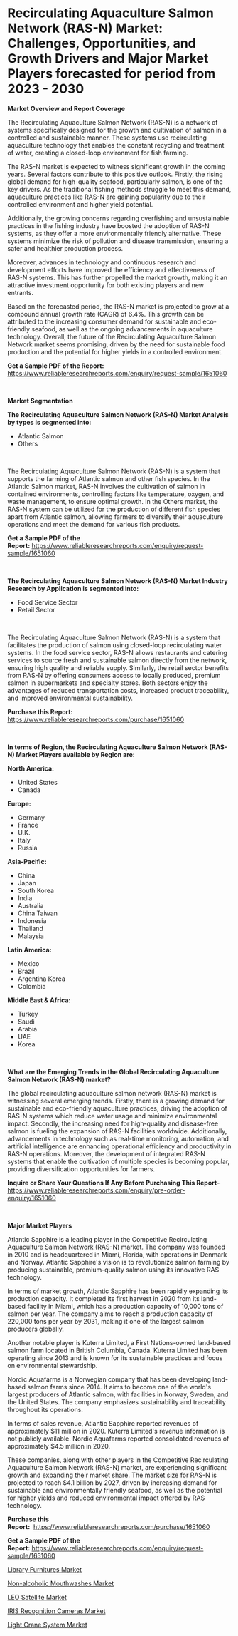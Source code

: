 <p><h1>Recirculating Aquaculture Salmon Network (RAS-N) Market: Challenges, Opportunities, and Growth Drivers and Major Market Players forecasted for period from 2023 - 2030</h1></p><p><strong>Market Overview and Report Coverage</strong></p>
<p><p>The Recirculating Aquaculture Salmon Network (RAS-N) is a network of systems specifically designed for the growth and cultivation of salmon in a controlled and sustainable manner. These systems use recirculating aquaculture technology that enables the constant recycling and treatment of water, creating a closed-loop environment for fish farming.</p><p>The RAS-N market is expected to witness significant growth in the coming years. Several factors contribute to this positive outlook. Firstly, the rising global demand for high-quality seafood, particularly salmon, is one of the key drivers. As the traditional fishing methods struggle to meet this demand, aquaculture practices like RAS-N are gaining popularity due to their controlled environment and higher yield potential.</p><p>Additionally, the growing concerns regarding overfishing and unsustainable practices in the fishing industry have boosted the adoption of RAS-N systems, as they offer a more environmentally friendly alternative. These systems minimize the risk of pollution and disease transmission, ensuring a safer and healthier production process.</p><p>Moreover, advances in technology and continuous research and development efforts have improved the efficiency and effectiveness of RAS-N systems. This has further propelled the market growth, making it an attractive investment opportunity for both existing players and new entrants.</p><p>Based on the forecasted period, the RAS-N market is projected to grow at a compound annual growth rate (CAGR) of 6.4%. This growth can be attributed to the increasing consumer demand for sustainable and eco-friendly seafood, as well as the ongoing advancements in aquaculture technology. Overall, the future of the Recirculating Aquaculture Salmon Network market seems promising, driven by the need for sustainable food production and the potential for higher yields in a controlled environment.</p></p>
<p><strong>Get a Sample PDF of the Report:</strong> <a href="https://www.reliableresearchreports.com/enquiry/request-sample/1651060">https://www.reliableresearchreports.com/enquiry/request-sample/1651060</a></p>
<p>&nbsp;</p>
<p><strong>Market Segmentation</strong></p>
<p><strong>The Recirculating Aquaculture Salmon Network (RAS-N) Market Analysis by types is segmented into:</strong></p>
<p><ul><li>Atlantic Salmon</li><li>Others</li></ul></p>
<p>&nbsp;</p>
<p><p>The Recirculating Aquaculture Salmon Network (RAS-N) is a system that supports the farming of Atlantic salmon and other fish species. In the Atlantic Salmon market, RAS-N involves the cultivation of salmon in contained environments, controlling factors like temperature, oxygen, and waste management, to ensure optimal growth. In the Others market, the RAS-N system can be utilized for the production of different fish species apart from Atlantic salmon, allowing farmers to diversify their aquaculture operations and meet the demand for various fish products.</p></p>
<p><strong>Get a Sample PDF of the Report:</strong>&nbsp;<a href="https://www.reliableresearchreports.com/enquiry/request-sample/1651060">https://www.reliableresearchreports.com/enquiry/request-sample/1651060</a></p>
<p>&nbsp;</p>
<p><strong>The Recirculating Aquaculture Salmon Network (RAS-N) Market Industry Research by Application is segmented into:</strong></p>
<p><ul><li>Food Service Sector</li><li>Retail Sector</li></ul></p>
<p>&nbsp;</p>
<p><p>The Recirculating Aquaculture Salmon Network (RAS-N) is a system that facilitates the production of salmon using closed-loop recirculating water systems. In the food service sector, RAS-N allows restaurants and catering services to source fresh and sustainable salmon directly from the network, ensuring high quality and reliable supply. Similarly, the retail sector benefits from RAS-N by offering consumers access to locally produced, premium salmon in supermarkets and specialty stores. Both sectors enjoy the advantages of reduced transportation costs, increased product traceability, and improved environmental sustainability.</p></p>
<p><strong>Purchase this Report:</strong>&nbsp; <a href="https://www.reliableresearchreports.com/purchase/1651060">https://www.reliableresearchreports.com/purchase/1651060</a></p>
<p>&nbsp;</p>
<p><strong>In terms of Region, the Recirculating Aquaculture Salmon Network (RAS-N) Market Players available by Region are:</strong></p>
<p>
    <p> <strong> North America: </strong>
        <ul>
            <li>United States</li>
            <li>Canada</li>
        </ul>
        </p> 
    <p> <strong> Europe: </strong>
        <ul>
            <li>Germany</li>
            <li>France</li>
            <li>U.K.</li>
            <li>Italy</li>
            <li>Russia</li>
        </ul>
        </p> 
    <p> <strong> Asia-Pacific: </strong>
        <ul>
            <li>China</li>
            <li>Japan</li>
            <li>South Korea</li>
            <li>India</li>
            <li>Australia</li>
            <li>China Taiwan</li>
            <li>Indonesia</li>
            <li>Thailand</li>
            <li>Malaysia</li>
        </ul>
        </p> 
    <p> <strong> Latin America: </strong>
        <ul>
            <li>Mexico</li>
            <li>Brazil</li>
            <li>Argentina Korea</li>
            <li>Colombia</li>
        </ul>
        </p> 
    <p> <strong> Middle East & Africa: </strong>
        <ul>
            <li>Turkey</li>
            <li>Saudi</li>
            <li>Arabia</li>
            <li>UAE</li>
            <li>Korea</li>
        </ul>
    </p>
    </p>
<p>&nbsp;</p>
<p><strong>What are the Emerging Trends in the Global Recirculating Aquaculture Salmon Network (RAS-N) market?</strong></p>
<p><p>The global recirculating aquaculture salmon network (RAS-N) market is witnessing several emerging trends. Firstly, there is a growing demand for sustainable and eco-friendly aquaculture practices, driving the adoption of RAS-N systems which reduce water usage and minimize environmental impact. Secondly, the increasing need for high-quality and disease-free salmon is fueling the expansion of RAS-N facilities worldwide. Additionally, advancements in technology such as real-time monitoring, automation, and artificial intelligence are enhancing operational efficiency and productivity in RAS-N operations. Moreover, the development of integrated RAS-N systems that enable the cultivation of multiple species is becoming popular, providing diversification opportunities for farmers.</p></p>
<p><strong>Inquire or Share Your Questions If Any Before Purchasing This Report</strong>- <a href="https://www.reliableresearchreports.com/enquiry/pre-order-enquiry/1651060">https://www.reliableresearchreports.com/enquiry/pre-order-enquiry/1651060</a></p>
<p>&nbsp;</p>
<p><strong>Major Market Players</strong></p>
<p><p>Atlantic Sapphire is a leading player in the Competitive Recirculating Aquaculture Salmon Network (RAS-N) market. The company was founded in 2010 and is headquartered in Miami, Florida, with operations in Denmark and Norway. Atlantic Sapphire's vision is to revolutionize salmon farming by producing sustainable, premium-quality salmon using its innovative RAS technology.</p><p>In terms of market growth, Atlantic Sapphire has been rapidly expanding its production capacity. It completed its first harvest in 2020 from its land-based facility in Miami, which has a production capacity of 10,000 tons of salmon per year. The company aims to reach a production capacity of 220,000 tons per year by 2031, making it one of the largest salmon producers globally.</p><p>Another notable player is Kuterra Limited, a First Nations-owned land-based salmon farm located in British Columbia, Canada. Kuterra Limited has been operating since 2013 and is known for its sustainable practices and focus on environmental stewardship.</p><p>Nordic Aquafarms is a Norwegian company that has been developing land-based salmon farms since 2014. It aims to become one of the world's largest producers of Atlantic salmon, with facilities in Norway, Sweden, and the United States. The company emphasizes sustainability and traceability throughout its operations.</p><p>In terms of sales revenue, Atlantic Sapphire reported revenues of approximately $11 million in 2020. Kuterra Limited's revenue information is not publicly available. Nordic Aquafarms reported consolidated revenues of approximately $4.5 million in 2020.</p><p>These companies, along with other players in the Competitive Recirculating Aquaculture Salmon Network (RAS-N) market, are experiencing significant growth and expanding their market share. The market size for RAS-N is projected to reach $4.1 billion by 2027, driven by increasing demand for sustainable and environmentally friendly seafood, as well as the potential for higher yields and reduced environmental impact offered by RAS technology.</p></p>
<p><strong>Purchase this Report:</strong>&nbsp;&nbsp;<a href="https://www.reliableresearchreports.com/purchase/1651060">https://www.reliableresearchreports.com/purchase/1651060</a></p>
<p></p>
<p><strong>Get a Sample PDF of the Report:</strong>&nbsp;<a href="https://www.reliableresearchreports.com/enquiry/request-sample/1651060">https://www.reliableresearchreports.com/enquiry/request-sample/1651060</a></p>
<p><p><a href="https://medium.com/@soledadroob625/library-furnitures-market-size-growth-forecast-2023-2030-ef656fa30fe4">Library Furnitures Market</a></p><p><a href="https://github.com/NorbertYates/Market-Research-Report-List-1/blob/main/non-alcoholic-mouthwashes-market.md">Non-alcoholic Mouthwashes Market</a></p><p><a href="https://medium.com/@joannebell6556/leo-satellite-market-size-growth-forecast-2023-2030-a49d93d4a501">LEO Satellite Market</a></p><p><a href="https://www.linkedin.com/pulse/iris-recognition-cameras-market-research-report-unlocks-bbzjf/">IRIS Recognition Cameras Market</a></p><p><a href="https://www.linkedin.com/pulse/light-crane-system-market-challenges-opportunities-growth-mkiof/">Light Crane System Market</a></p></p>